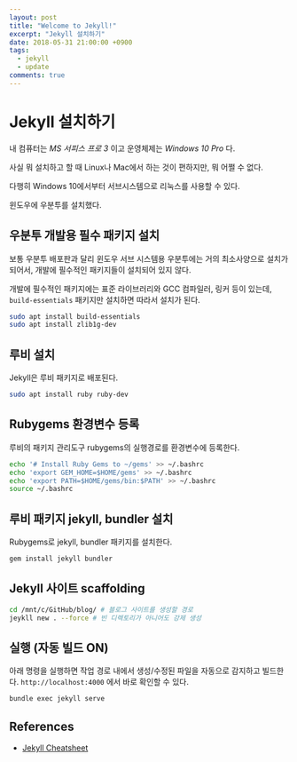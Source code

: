 ```yaml
---
layout: post
title: "Welcome to Jekyll!"
excerpt: "Jekyll 설치하기"
date: 2018-05-31 21:00:00 +0900
tags:
  - jekyll
  - update
comments: true
---
```


# Jekyll 설치하기

내 컴퓨터는 *MS 서피스 프로 3* 이고 운영체제는 *Windows 10 Pro* 다.

사실 뭐 설치하고 할 때 Linux나 Mac에서 하는 것이 편하지만, 뭐 어쩔 수 없다.

다행히 Windows 10에서부터 서브시스템으로 리눅스를 사용할 수 있다.

윈도우에 우분투를 설치했다.


## 우분투 개발용 필수 패키지 설치

보통 우분투 배포판과 달리 윈도우 서브 시스템용 우분투에는 거의 최소사양으로 설치가 되어서, 개발에 필수적인 패키지들이 설치되어 있지 않다.

개발에 필수적인 패키지에는 표준 라이브러리와 GCC 컴파일러, 링커 등이 있는데, `build-essentials` 패키지만 설치하면 따라서 설치가 된다.

```bash
sudo apt install build-essentials
sudo apt install zlib1g-dev
```

## 루비 설치

Jekyll은 루비 패키지로 배포된다.

```bash
sudo apt install ruby ruby-dev
```

## Rubygems 환경변수 등록

루비의 패키지 관리도구 rubygems의 실행경로를 환경변수에 등록한다.

```bash
echo '# Install Ruby Gems to ~/gems' >> ~/.bashrc
echo 'export GEM_HOME=$HOME/gems' >> ~/.bashrc
echo 'export PATH=$HOME/gems/bin:$PATH' >> ~/.bashrc
source ~/.bashrc
```

## 루비 패키지 jekyll, bundler 설치

Rubygems로 jekyll, bundler 패키지를 설치한다.

```bash
gem install jekyll bundler
```

## Jekyll 사이트 scaffolding

```bash
cd /mnt/c/GitHub/blog/ # 블로그 사이트를 생성할 경로
jeykll new . --force # 빈 디렉토리가 아니어도 강제 생성
```

## 실행 (자동 빌드 ON)

아래 명령을 실행하면 작업 경로 내에서 생성/수정된 파일을 자동으로 감지하고 빌드한다.
`http://localhost:4000` 에서 바로 확인할 수 있다.

```bash
bundle exec jekyll serve
```

## References

- [Jekyll Cheatsheet](https://devhints.io/jekyll)
